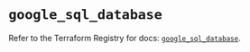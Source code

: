 # `google_sql_database`

Refer to the Terraform Registry for docs: [`google_sql_database`](https://registry.terraform.io/providers/hashicorp/google-beta/5.39.1/docs/resources/google_sql_database).

